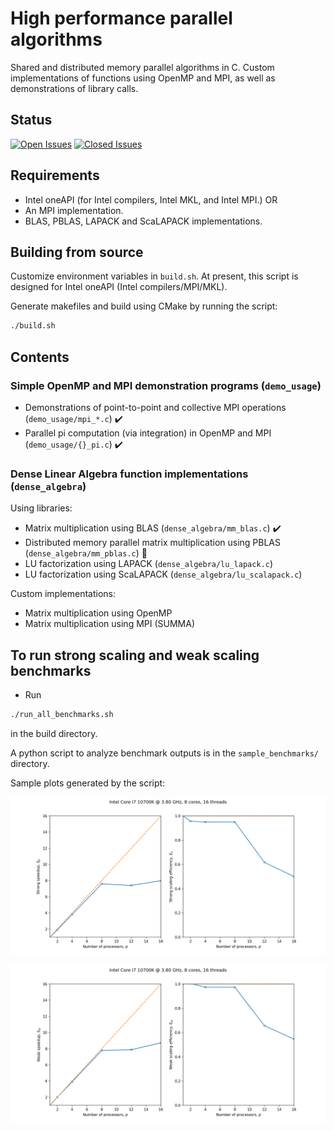 # High performance parallel algorithms

Shared and distributed memory parallel algorithms in C. Custom implementations
of functions using OpenMP and MPI, as well as demonstrations of library calls.

## Status
[![Open Issues](https://img.shields.io/github/issues-raw/apallath/parallel_algos)](https://github.com/apallath/parallel_algos/issues)
[![Closed Issues](https://img.shields.io/github/issues-closed-raw/apallath/parallel_algos)](https://github.com/apallath/parallel_algos/issues)

## Requirements
- Intel oneAPI (for Intel compilers, Intel MKL, and Intel MPI.)
OR
- An MPI implementation.
- BLAS, PBLAS, LAPACK and ScaLAPACK implementations.

## Building from source
Customize environment variables in `build.sh`. At present, this script is
designed for Intel oneAPI (Intel compilers/MPI/MKL).

Generate makefiles and build using CMake by running the script:

```sh
./build.sh
```

## Contents

### Simple OpenMP and MPI demonstration programs (`demo_usage`)
- Demonstrations of point-to-point and collective MPI operations (`demo_usage/mpi_*.c`) :heavy_check_mark:
- Parallel pi computation (via integration) in OpenMP and MPI (`demo_usage/{}_pi.c`) :heavy_check_mark:

### Dense Linear Algebra function implementations (`dense_algebra`)
Using libraries:
- Matrix multiplication using BLAS (`dense_algebra/mm_blas.c`) :heavy_check_mark:
- Distributed memory parallel matrix multiplication using PBLAS (`dense_algebra/mm_pblas.c`) :hammer:
- LU factorization using LAPACK (`dense_algebra/lu_lapack.c`)
- LU factorization using ScaLAPACK (`dense_algebra/lu_scalapack.c`)

Custom implementations:
- Matrix multiplication using OpenMP
- Matrix multiplication using MPI (SUMMA)

## To run strong scaling and weak scaling benchmarks
- Run
```sh
./run_all_benchmarks.sh
```
in the build directory.

A python script to analyze benchmark outputs is in the `sample_benchmarks/` directory.

Sample plots generated by the script:

![](sample_benchmarks/omp_pi_strong_scaling.png)

![](sample_benchmarks/omp_pi_weak_scaling.png)
